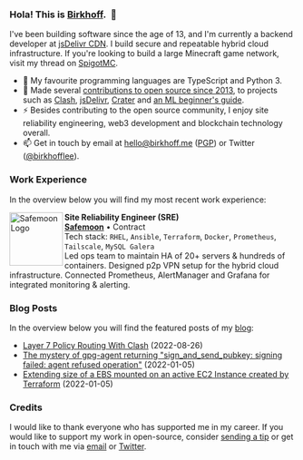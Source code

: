 <!-- built by gitlab-ci @ Sun Jan 08 2023 13:03:44 GMT+0000 (Coordinated Universal Time) -->
### Hola! This is [Birkhoff](https://github.com/BirkhoffLee).&nbsp;&nbsp;👋

I've been building software since the age of 13, and I'm currently a backend developer at [jsDelivr CDN](https://www.jsdelivr.com). I build secure and repeatable hybrid cloud infrastructure. If you're looking to build a large Minecraft game network, visit my thread on [SpigotMC](https://www.spigotmc.org/threads/open-full-time-remote-distributed-infrastructure-management-cloud-native-iac-hybrid-cloud.245220/).

- 🔨 My favourite programming languages are TypeScript and Python 3.
- 🌱 Made several [contributions to open source since 2013](https://github.com/BirkhoffLee), to projects such as [Clash](https://github.com/Dreamacro/clash), [jsDelivr](https://github.com/jsdelivr/www.jsdelivr.com), [Crater](https://github.com/crater-invoice/crater) and [an ML beginner's guide](https://github.com/humphd/have-fun-with-machine-learning).
- ⚡ Besides contributing to the open source community, I enjoy site reliability engineering, web3 development and blockchain technology overall.
- 📫 Get in touch by email at [hello@birkhoff.me](mailto:hello@birkhoff.me) ([PGP](https://birkhoff.me/pgp-key.txt)) or Twitter ([@birkhofflee](https://twitter.com/birkhofflee)).

### Work Experience
In the overview below you will find my most recent work experience:

[<picture>
  <source media="(prefers-color-scheme: dark)" srcset="https://safemoon.com/img/logo.svg">
  <source media="(prefers-color-scheme: light)" srcset="https://safemoon.com/img/logo_dark.svg">
  <img align="left" height="94px" width="94px" alt="Safemoon Logo" src="https://safemoon.com/img/logo_dark.svg">
</picture>](https://safemoon.com/)

**Site Reliability Engineer (SRE)** \
[**Safemoon**](https://safemoon.com/) • Contract \
Tech stack: `RHEL`, `Ansible`, `Terraform`, `Docker`, `Prometheus`, `Tailscale`, `MySQL Galera` \
Led ops team to maintain HA of 20+ servers & hundreds of containers. Designed p2p VPN setup for the hybrid cloud infrastructure. Connected Prometheus, AlertManager and Grafana for integrated monitoring & alerting.
<br/>

### Blog Posts
In the overview below you will find the featured posts of my [blog](https://birkhoff.me/):

- [Layer 7 Policy Routing With Clash](https://birkhoff.me/Layer-7-Policy-Routing-With-Clash/) (2022-08-26)
- [The mystery of gpg-agent returning "sign_and_send_pubkey: signing failed: agent refused operation"](https://birkhoff.me/The-mystery-of-gpg-agent-returning-sign_and_send_pubkey-signing-failed-agent-refused-operation/) (2022-01-05)
- [Extending size of a EBS mounted on an active EC2 Instance created by Terraform](https://birkhoff.me/Extending-size-of-a-EBS-mounted-on-an-active-EC2-Instance-created-by-Terraform/) (2022-01-05)

### Credits
I would like to thank everyone who has supported me in my career. If you would like to support my work in open-source, consider [sending a tip](https://birkhoff.me/#footer) or get in touch with me via [email](mailto:hello@birkhoff.me) or [Twitter](https://twitter.com/birkhofflee).
